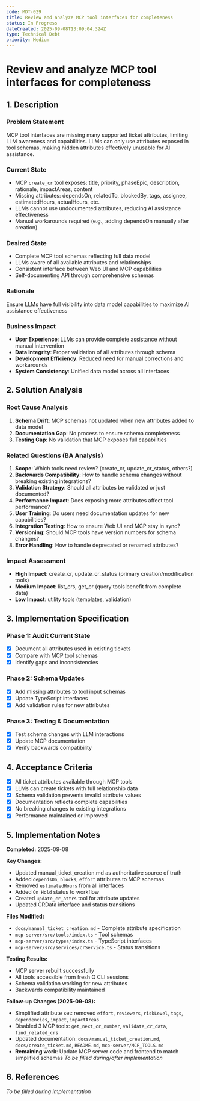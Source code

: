 ```yaml
---
code: MDT-029
title: Review and analyze MCP tool interfaces for completeness
status: In Progress
dateCreated: 2025-09-08T13:09:04.324Z
type: Technical Debt
priority: Medium
---
```



# Review and analyze MCP tool interfaces for completeness

## 1. Description

### Problem Statement
MCP tool interfaces are missing many supported ticket attributes, limiting LLM awareness and capabilities. LLMs can only use attributes exposed in tool schemas, making hidden attributes effectively unusable for AI assistance.

### Current State
- MCP `create_cr` tool exposes: title, priority, phaseEpic, description, rationale, impactAreas, content
- Missing attributes: dependsOn, relatedTo, blockedBy, tags, assignee, estimatedHours, actualHours, etc.
- LLMs cannot use undocumented attributes, reducing AI assistance effectiveness
- Manual workarounds required (e.g., adding dependsOn manually after creation)

### Desired State
- Complete MCP tool schemas reflecting full data model
- LLMs aware of all available attributes and relationships
- Consistent interface between Web UI and MCP capabilities
- Self-documenting API through comprehensive schemas

### Rationale
Ensure LLMs have full visibility into data model capabilities to maximize AI assistance effectiveness

### Business Impact
- **User Experience**: LLMs can provide complete assistance without manual intervention
- **Data Integrity**: Proper validation of all attributes through schema
- **Development Efficiency**: Reduced need for manual corrections and workarounds
- **System Consistency**: Unified data model across all interfaces

## 2. Solution Analysis

### Root Cause Analysis
1. **Schema Drift**: MCP schemas not updated when new attributes added to data model
2. **Documentation Gap**: No process to ensure schema completeness
3. **Testing Gap**: No validation that MCP exposes full capabilities

### Related Questions (BA Analysis)
1. **Scope**: Which tools need review? (create_cr, update_cr_status, others?)
2. **Backwards Compatibility**: How to handle schema changes without breaking existing integrations?
3. **Validation Strategy**: Should all attributes be validated or just documented?
4. **Performance Impact**: Does exposing more attributes affect tool performance?
5. **User Training**: Do users need documentation updates for new capabilities?
6. **Integration Testing**: How to ensure Web UI and MCP stay in sync?
7. **Versioning**: Should MCP tools have version numbers for schema changes?
8. **Error Handling**: How to handle deprecated or renamed attributes?

### Impact Assessment
- **High Impact**: create_cr, update_cr_status (primary creation/modification tools)
- **Medium Impact**: list_crs, get_cr (query tools benefit from complete data)
- **Low Impact**: utility tools (templates, validation)

## 3. Implementation Specification

### Phase 1: Audit Current State
- [x] Document all attributes used in existing tickets
- [x] Compare with MCP tool schemas
- [x] Identify gaps and inconsistencies

### Phase 2: Schema Updates
- [x] Add missing attributes to tool input schemas
- [x] Update TypeScript interfaces
- [x] Add validation rules for new attributes

### Phase 3: Testing & Documentation
- [x] Test schema changes with LLM interactions
- [x] Update MCP documentation
- [x] Verify backwards compatibility

## 4. Acceptance Criteria
- [x] All ticket attributes available through MCP tools
- [x] LLMs can create tickets with full relationship data
- [x] Schema validation prevents invalid attribute values
- [x] Documentation reflects complete capabilities
- [x] No breaking changes to existing integrations
- [x] Performance maintained or improved

## 5. Implementation Notes

**Completed:** 2025-09-08

**Key Changes:**
- Updated manual_ticket_creation.md as authoritative source of truth
- Added `dependsOn`, `blocks`, `effort` attributes to MCP schemas
- Removed `estimatedHours` from all interfaces
- Added `On Hold` status to workflow
- Created `update_cr_attrs` tool for attribute updates
- Updated CRData interface and status transitions

**Files Modified:**
- `docs/manual_ticket_creation.md` - Complete attribute specification
- `mcp-server/src/tools/index.ts` - Tool schemas
- `mcp-server/src/types/index.ts` - TypeScript interfaces
- `mcp-server/src/services/crService.ts` - Status transitions

**Testing Results:**
- MCP server rebuilt successfully
- All tools accessible from fresh Q CLI sessions
- Schema validation working for new attributes
- Backwards compatibility maintained

**Follow-up Changes (2025-09-08):**
- Simplified attribute set: removed `effort`, `reviewers`, `riskLevel`, `tags`, `dependencies`, `impact`, `impactAreas`
- Disabled 3 MCP tools: `get_next_cr_number`, `validate_cr_data`, `find_related_crs`
- Updated documentation: `docs/manual_ticket_creation.md`, `docs/create_ticket.md`, `README.md`, `mcp-server/MCP_TOOLS.md`
- **Remaining work**: Update MCP server code and frontend to match simplified schemas
*To be filled during/after implementation*

## 6. References
*To be filled during implementation*